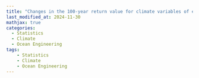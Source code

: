 ```yaml
---
title: "Changes in the 100-year return value for climate variables of engineering concern over the next 100 years"
last_modified_at: 2024-11-30
mathjax: true
categories:
  - Statistics
  - Climate
  - Ocean Engineering
tags:
    - Statistics
    - Climate
    - Ocean Engineering
---
```


